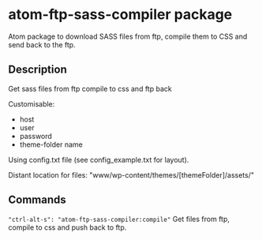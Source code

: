 # atom-ftp-sass-compiler package

Atom package to download SASS files from ftp, compile them to CSS and send back to the ftp.

## Description
Get sass files from ftp compile to css and ftp back

Customisable:
 * host
 * user
 * password
 * theme-folder name

Using config.txt file (see config_example.txt for layout).

Distant location for files: "www/wp-content/themes/[themeFolder]/assets/"

## Commands
`"ctrl-alt-s": "atom-ftp-sass-compiler:compile"`
Get files from ftp, compile to css and push back to ftp.
